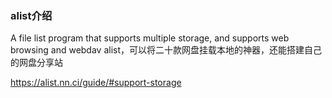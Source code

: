 


### alist介绍
A file list program that supports multiple storage, and supports web browsing and webdav
alist，可以将二十款网盘挂载本地的神器，还能搭建自己的网盘分享站

https://alist.nn.ci/guide/#support-storage



